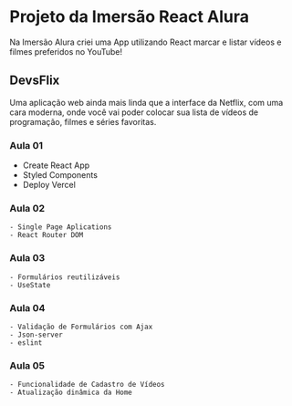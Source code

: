 # Projeto da Imersão React Alura

 Na Imersão Alura criei uma App utilizando React marcar e listar vídeos e filmes preferidos no YouTube!

## DevsFlix

 Uma aplicação web ainda mais linda que a interface da Netflix, com uma cara moderna, onde você vai poder colocar sua lista de vídeos de programação, filmes e séries favoritas.
 
### **Aula 01** 
 - Create React App
 - Styled Components
 - Deploy Vercel
 
### **Aula 02**  
	- Single Page Aplications
 	- React Router DOM

### **Aula 03**
	- Formulários reutilizáveis
	- UseState

### **Aula 04**
	- Validação de Formulários com Ajax
	- Json-server
	- eslint
 
### **Aula 05**
	- Funcionalidade de Cadastro de Vídeos
	- Atualização dinâmica da Home